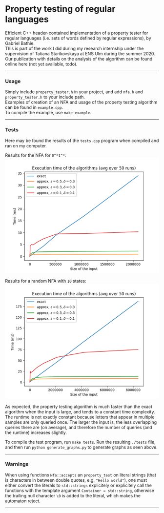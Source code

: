# Property testing of regular languages

Efficient C++ header-contained implementation of a property tester for regular languages 
(i.e. sets of words defined by regular expressions), by Gabriel Bathie.   
This is part of the work I did during my research internship  under the supervision of Tatiana Starikovskaya at ENS Ulm during the summer 2020.  
Our publication with details on the analysis of the algorithm can be found online here (not yet available, todo).

---
### Usage
Simply include `property_tester.h` in your project, and add `nfa.h` and `property_tester.h` to your include path.  
Examples of creation of an NFA and usage of the property testing algorithm can be found in `example.cpp`.  
To compile the example, use  `make example`.

---
### Tests
Here may be found the results of the `tests.cpp` program when compiled and ran on my computer.

Results for the NFA for `0^*1^*`:
![01star](./figures/time01.png "Results for 0^*1^*")

Results for a random NFA with `10` states:
![random_nfa](./figures/time_random.png "Results for a random NFA with 10 states")

As expected, the property testing algorithm is much faster than the exact algorithm 
when the input is large, and tends to a constant time complexity.
The runtime is not exactly constant because letters that appear in multiple samples
are only queried once. The larger the input is, the less overlapping queries there are (on average), 
and therefore the number of queries (and the runtime) increases slightly.

To compile the test program, run `make tests`.
Run the resulting `./tests` file, and then run `python generate_graphs.py` to generate graphs as seen above.

---
### Warnings
When using functions `Nfa::accepts` an `property_test` on literal strings 
(that is characters in between double quotes, e.g. `"Hello world"`), 
one must either convert the literals to `std::strings` explicitely
or explicitely call the functions with the template argument  `Container = std::string`,
otherwise the trailing null character `\0` is added to the literal, which makes the automaton reject.

---